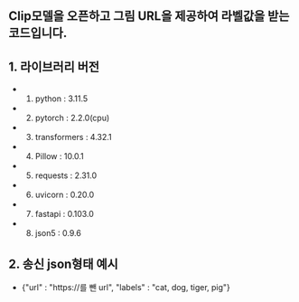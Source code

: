 ## Clip모델을 오픈하고 그림 URL을 제공하여 라벨값을 받는 코드입니다.

## 1. 라이브러리 버전
- 1. python : 3.11.5
- 2. pytorch : 2.2.0(cpu)
- 3. transformers : 4.32.1
- 4. Pillow : 10.0.1
- 5. requests : 2.31.0
- 6. uvicorn : 0.20.0
- 7. fastapi : 0.103.0
- 8. json5 : 0.9.6
 
## 2. 송신 json형태 예시
- {"url" : "https://를 뺀 url", "labels" : "cat, dog, tiger, pig"}

